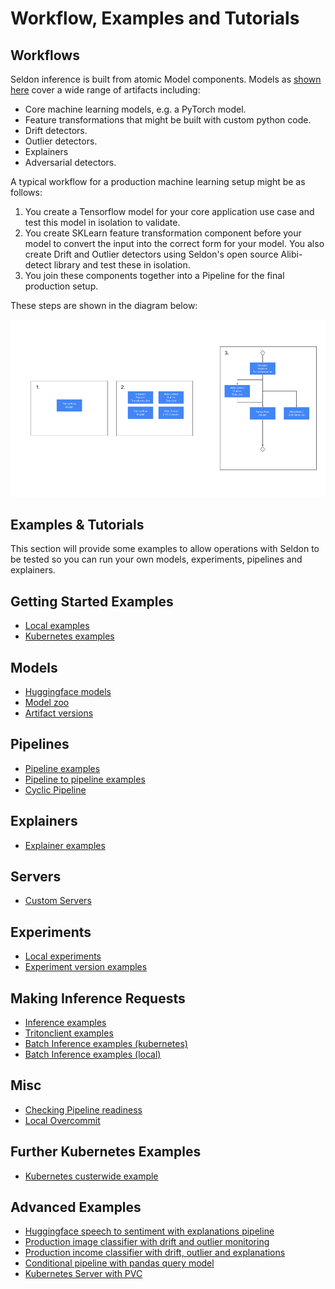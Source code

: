 # Workflow, Examples and Tutorials

## Workflows

Seldon inference is built from atomic Model components. Models as [shown here](../models/inference-artifacts.md)
cover a wide range of artifacts including:

* Core machine learning models, e.g. a PyTorch model.
* Feature transformations that might be built with custom python code.
* Drift detectors.
* Outlier detectors.
* Explainers
* Adversarial detectors.

A typical workflow for a production machine learning setup might be as follows:

1. You create a Tensorflow model for your core application use case and test this model in isolation to validate.
2. You create SKLearn feature transformation component before your model to convert the input into the correct
form for your model. You also create Drift and Outlier detectors using Seldon's open source Alibi-detect library
and test these in isolation.
3. You join these components together into a Pipeline for the final production setup.

These steps are shown in the diagram below:

![Workflow](../images/workflow.png)

## Examples & Tutorials

This section will provide some examples to allow operations with Seldon to be tested so you can run your own models, experiments, pipelines and explainers.

## Getting Started Examples

* [Local examples](local-examples.md)
* [Kubernetes examples](k8s-examples.md)

## Models

* [Huggingface models](huggingface.md)
* [Model zoo](model-zoo.md)
* [Artifact versions](multi-version.md)

## Pipelines

* [Pipeline examples](pipeline-examples.md)
* [Pipeline to pipeline examples](pipeline-to-pipeline.md)
* [Cyclic Pipeline](pipeline-cyclic.md)

## Explainers

* [Explainer examples](explainer-examples.md)

## Servers

* [Custom Servers](custom-servers.md)

## Experiments

* [Local experiments](local-experiments.md)
* [Experiment version examples](experiment-versions.md)


## Making Inference Requests

* [Inference examples](inference.md)
* [Tritonclient examples](tritonclient-examples.md)
* [Batch Inference examples (kubernetes)](batch-examples-k8s.md)
* [Batch Inference examples (local)](batch-examples-local.md)

## Misc

* [Checking Pipeline readiness](pipeline-ready-and-metadata.md)
* [Local Overcommit](local-overcommit-examples)

## Further Kubernetes Examples

* [Kubernetes custerwide example](k8s-clusterwide.md)

## Advanced Examples

* [Huggingface speech to sentiment with explanations pipeline](speech-to-sentiment.md)
* [Production image classifier with drift and outlier monitoring](cifar10.md)
* [Production income classifier with drift, outlier and explanations](income.md)
* [Conditional pipeline with pandas query model](pandasquery.md)
* [Kubernetes Server with PVC](k8s-pvc.md)
